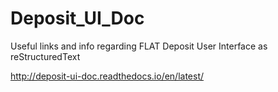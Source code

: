 # Deposit_UI_Doc
Useful links and info regarding FLAT Deposit User Interface as reStructuredText 

http://deposit-ui-doc.readthedocs.io/en/latest/
